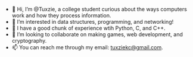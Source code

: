 - 👋 Hi, I’m @Tuxzie, a college student curious about the ways computers work and how they process information.
- 👀 I’m interested in data structures, programming, and networking! 
- 🌱 I have a good chunk of experience wtih Python, C, and C++.
- 💞️ I’m looking to collaborate on making games, web development, and cryptography.
- 📫 You can reach me through my email: tuxziekc@gmail.com.

<!---
Tuxzie/Tuxzie is a ✨ special ✨ repository because its `README.md` (this file) appears on your GitHub profile.
You can click the Preview link to take a look at your changes.
--->
